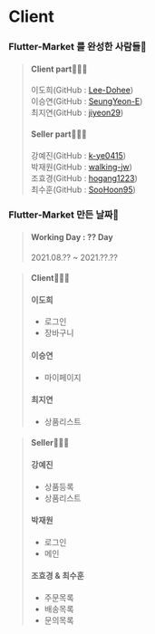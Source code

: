 # Client

### Flutter-Market 를 완성한 사람들🤗
>#### Client part🧑🏻‍💼
> 이도희(GitHub : [Lee-Dohee](https://github.com/Lee-Dohee))<br>
> 이승연(GitHub : [SeungYeon-E](https://github.com/SeungYeon-E))<br>
> 최지연(GitHub : [jiyeon29](https://github.com/jiyeon29))
>
> #### Seller part🧑🏻‍🌾
> 강예진(GitHub : [k-ye0415](https://github.com/k-ye0415))<br>
> 박재원(GitHub : [walking-jw](https://github.com/walking-jw))<br>
> 조효경(GitHub : [hogang1223](https://github.com/hogang1223))<br>
> 최수훈(GitHub : [SooHoon95](https://github.com/SooHoon95))<br>
>


### Flutter-Market 만든 날짜🌟
> #### Working Day : ?? Day
> 2021.08.?? ~ 2021.??.??


> #### Client🧑🏻‍💼
> #### 이도희
> - 로그인
> - 장바구니
>
> #### 이승연
> - 마이페이지
>
> #### 최지연
> - 상품리스트


> #### Seller🧑🏻‍🌾
> #### 강예진
> - 상품등록
> - 상품리스트
>
>#### 박재원
> - 로그인
> - 메인
>
>#### 조효경 & 최수훈
> - 주문목록
> - 배송목록
> - 문의목록



